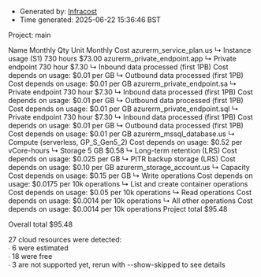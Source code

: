 - Generated by: [Infracost](https://infracost.io)
- Time generated: 2025-06-22 15:36:46 BST

Project: main

Name Monthly Qty Unit Monthly Cost azurerm\_service\_plan.us ↳ Instance usage (S1) 730 hours $73.00 azurerm\_private\_endpoint.app ↳ Private endpoint 730 hour $7.30 ↳ Inbound data processed (first 1PB) Cost depends on usage: $0.01 per GB ↳ Outbound data processed (first 1PB) Cost depends on usage: $0.01 per GB azurerm\_private\_endpoint.sa ↳ Private endpoint 730 hour $7.30 ↳ Inbound data processed (first 1PB) Cost depends on usage: $0.01 per GB ↳ Outbound data processed (first 1PB) Cost depends on usage: $0.01 per GB azurerm\_private\_endpoint.sql ↳ Private endpoint 730 hour $7.30 ↳ Inbound data processed (first 1PB) Cost depends on usage: $0.01 per GB ↳ Outbound data processed (first 1PB) Cost depends on usage: $0.01 per GB azurerm\_mssql\_database.us ↳ Compute (serverless, GP\_S\_Gen5\_2) Cost depends on usage: $0.52 per vCore-hours ↳ Storage 5 GB $0.58 ↳ Long-term retention (LRS) Cost depends on usage: $0.025 per GB ↳ PITR backup storage (LRS) Cost depends on usage: $0.10 per GB azurerm\_storage\_account.us ↳ Capacity Cost depends on usage: $0.15 per GB ↳ Write operations Cost depends on usage: $0.0175 per 10k operations ↳ List and create container operations Cost depends on usage: $0.05 per 10k operations ↳ Read operations Cost depends on usage: $0.0014 per 10k operations ↳ All other operations Cost depends on usage: $0.0014 per 10k operations Project total $95.48

Overall total $95.48

27 cloud resources were detected:  
∙ 6 were estimated  
∙ 18 were free  
∙ 3 are not supported yet, rerun with --show-skipped to see details